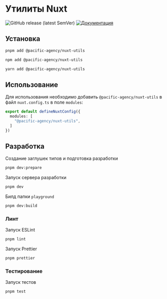 # Утилиты Nuxt

![GitHub release (latest SemVer)](https://img.shields.io/github/v/release/pacific-agency/nuxt-utils)
[![Документация](https://img.shields.io/badge/-Документация-%23aac811)](https://pacific-agency.github.io/nuxt-utils/)

## Установка

```bash
pnpm add @pacific-agency/nuxt-utils
```

```bash
npm add @pacific-agency/nuxt-utils
```

```bash
yarn add @pacific-agency/nuxt-utils
```

## Использование

Для использования необходимо добавить `@pacific-agency/nuxt-utils` в файл `nuxt.config.ts` в поле `modules`:

```ts
export default defineNuxtConfig({
  modules: [
    "@pacific-agency/nuxt-utils",
  ]
})
```

## Разработка

Создание заглушек типов и подготовка разработки

```bash
pnpm dev:prepare
```

Запуск сервера разработки

```bash
pnpm dev
```

Билд папки `playground`

```bash
pnpm dev:build
```

### Линт

Запуск ESLint

```bash
pnpm lint
```

Запуск Prettier

```bash
pnpm prettier
```

### Тестирование

Запуск тестов

```bash
pnpm test
```
